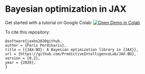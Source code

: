 # Bayesian optimization in JAX

Get started with a tutorial on Google Colab:
[![Open Demo in Colab](https://colab.research.google.com/assets/colab-badge.svg)](https://colab.research.google.com/drive/1Ygp1oB5Ryo7_PmOweL38VAIsaPjw_N4g?usp=sharing)<br>

To cite this repository:

    @software{jaxbo2020github,
    author = {Paris Perdikaris},
    title = {{JAX-BO}: A Bayesian optimization library in {JAX}},
    url = {https://github.com/PredictiveIntelligenceLab/JAX-BO},
    version = {0.2},
    year = {2020},
    }
